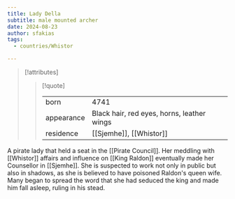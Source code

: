 ```yaml
---
title: Lady Della
subtitle: male mounted archer
date: 2024-08-23
author: sfakias
tags:
  - countries/Whistor

---
```

> [!attributes]
> 
> > [!quote]
> >
> > | | |
> > | --- | --- |
> > | born | 4741 |
> > | appearance | Black hair, red eyes, horns, leather wings |
> > | residence | [[Sjemhe]], [[Whistor]] |

A pirate lady that held a seat in the [[Pirate Council]]. Her meddling with [[Whistor]] affairs and influence on [[King Raldon]] eventually made her Counsellor in [[Sjemhe]]. She is suspected to work not only in public but also in shadows, as she is believed to have poisoned Raldon's queen wife. Many began to spread the word that she had seduced the king and made him fall asleep, ruling in his stead.